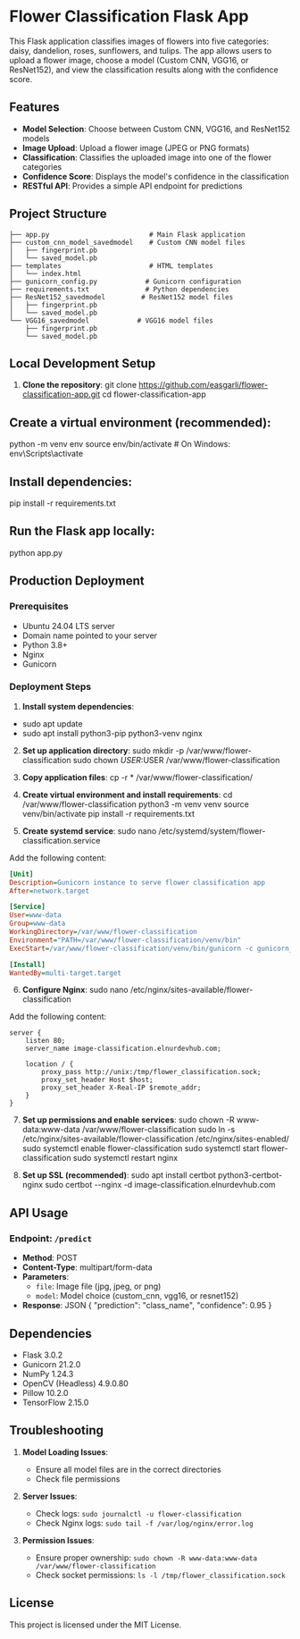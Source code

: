# Flower Classification Flask App

This Flask application classifies images of flowers into five categories: daisy, dandelion, roses, sunflowers, and tulips. The app allows users to upload a flower image, choose a model (Custom CNN, VGG16, or ResNet152), and view the classification results along with the confidence score.

## Features

- **Model Selection**: Choose between Custom CNN, VGG16, and ResNet152 models
- **Image Upload**: Upload a flower image (JPEG or PNG formats)
- **Classification**: Classifies the uploaded image into one of the flower categories
- **Confidence Score**: Displays the model's confidence in the classification
- **RESTful API**: Provides a simple API endpoint for predictions

## Project Structure

```
├── app.py                         # Main Flask application
├── custom_cnn_model_savedmodel    # Custom CNN model files
│   ├── fingerprint.pb
│   └── saved_model.pb
├── templates                      # HTML templates
│   └── index.html
├── gunicorn_config.py            # Gunicorn configuration
├── requirements.txt              # Python dependencies
├── ResNet152_savedmodel         # ResNet152 model files
│   ├── fingerprint.pb
│   └── saved_model.pb
└── VGG16_savedmodel            # VGG16 model files
    ├── fingerprint.pb
    └── saved_model.pb
```

## Local Development Setup

1. **Clone the repository**:
   git clone https://github.com/easgarli/flower-classification-app.git
   cd flower-classification-app

## Create a virtual environment (recommended):

python -m venv env
source env/bin/activate  # On Windows: env\Scripts\activate

## Install dependencies:

pip install -r requirements.txt

## Run the Flask app locally:

python app.py

## Production Deployment

### Prerequisites
- Ubuntu 24.04 LTS server
- Domain name pointed to your server
- Python 3.8+
- Nginx
- Gunicorn

### Deployment Steps

1. **Install system dependencies**:
* sudo apt update
* sudo apt install python3-pip python3-venv nginx

2. **Set up application directory**:
sudo mkdir -p /var/www/flower-classification
sudo chown $USER:$USER /var/www/flower-classification

3. **Copy application files**:
cp -r * /var/www/flower-classification/

4. **Create virtual environment and install requirements**:
cd /var/www/flower-classification
python3 -m venv venv
source venv/bin/activate
pip install -r requirements.txt

5. **Create systemd service**:
sudo nano /etc/systemd/system/flower-classification.service

Add the following content:
```ini
[Unit]
Description=Gunicorn instance to serve flower classification app
After=network.target

[Service]
User=www-data
Group=www-data
WorkingDirectory=/var/www/flower-classification
Environment="PATH=/var/www/flower-classification/venv/bin"
ExecStart=/var/www/flower-classification/venv/bin/gunicorn -c gunicorn_config.py app:app

[Install]
WantedBy=multi-target.target
```

6. **Configure Nginx**:
sudo nano /etc/nginx/sites-available/flower-classification

Add the following content:
```nginx
server {
    listen 80;
    server_name image-classification.elnurdevhub.com;

    location / {
        proxy_pass http://unix:/tmp/flower_classification.sock;
        proxy_set_header Host $host;
        proxy_set_header X-Real-IP $remote_addr;
    }
}
```

7. **Set up permissions and enable services**:
sudo chown -R www-data:www-data /var/www/flower-classification
sudo ln -s /etc/nginx/sites-available/flower-classification /etc/nginx/sites-enabled/
sudo systemctl enable flower-classification
sudo systemctl start flower-classification
sudo systemctl restart nginx

8. **Set up SSL (recommended)**:
sudo apt install certbot python3-certbot-nginx
sudo certbot --nginx -d image-classification.elnurdevhub.com


## API Usage

### Endpoint: `/predict`
- **Method**: POST
- **Content-Type**: multipart/form-data
- **Parameters**:
  - `file`: Image file (jpg, jpeg, or png)
  - `model`: Model choice (custom_cnn, vgg16, or resnet152)
- **Response**: JSON
{
"prediction": "class_name",
"confidence": 0.95
}

## Dependencies
- Flask 3.0.2
- Gunicorn 21.2.0
- NumPy 1.24.3
- OpenCV (Headless) 4.9.0.80
- Pillow 10.2.0
- TensorFlow 2.15.0

## Troubleshooting

1. **Model Loading Issues**:
   - Ensure all model files are in the correct directories
   - Check file permissions

2. **Server Issues**:
   - Check logs: `sudo journalctl -u flower-classification`
   - Check Nginx logs: `sudo tail -f /var/log/nginx/error.log`

3. **Permission Issues**:
   - Ensure proper ownership: `sudo chown -R www-data:www-data /var/www/flower-classification`
   - Check socket permissions: `ls -l /tmp/flower_classification.sock`

## License
This project is licensed under the MIT License.

